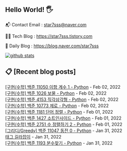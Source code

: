 ## Hello World! 🖐

📬 Contact Email : star7sss@naver.com

👨‍💻 Tech Blog : https://star7sss.tistory.com

🤪 Daily Blog : https://blog.naver.com/star7sss

[![github stats](https://github-readme-stats.vercel.app/api?username=jangThang&show_icons=true&hide_border=False)](https://star7sss.tistory.com)

## 📋 [Recent blog posts]
[[구현/수학] 백준 11050 이항 계수 1 - Python](https://star7sss.tistory.com/69) - Feb 02, 2022<br>
[[구현/수학] 백준 1026 보물 - Python](https://star7sss.tistory.com/68) - Feb 02, 2022<br>
[[구현/수학] 백준 4153 직각삼각형 - Python](https://star7sss.tistory.com/67) - Feb 02, 2022<br>
[[구현/수학] 백준 10773 제로 - Python](https://star7sss.tistory.com/66) - Feb 02, 2022<br>
[[구현/수학] 백준 1181 단어 정렬 - Python](https://star7sss.tistory.com/65) - Feb 01, 2022<br>
[[구현/수학] 백준 1427 소트인사이드 - Python](https://star7sss.tistory.com/64) - Feb 01, 2022<br>
[[구현/수학] 백준 2751 수 정렬하기 2 - Python](https://star7sss.tistory.com/63) - Feb 01, 2022<br>
[[그리디/Greedy] 백준 11047 동전 0 - Python](https://star7sss.tistory.com/62) - Jan 31, 2022<br>
[태그 길라잡이](https://star7sss.tistory.com/61) - Jan 31, 2022<br>
[[구현/수학] 백준 1193 분수찾기 - Python](https://star7sss.tistory.com/60) - Jan 31, 2022<br>

